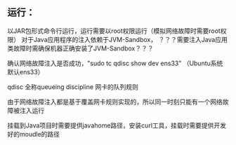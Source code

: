 ## 运行：

以JAR包形式命令行运行，运行需要以root权限运行（模拟网络故障时需要root权限）
对于Java应用程序的注入依赖于JVM-Sandbox，
？？？需要注入Java应用类故障时需确保机器正确安装了JVM-Sandbox？？？


确认网络故障注入是否成功，"sudo tc qdisc show dev ens33" （Ubuntu系统默认ens33）

qdisc 全称queueing discipline 网卡的队列规则

由于网络故障注入都是基于覆盖网卡规则实现的，所以同一时刻只能有一个网络故障被注入运行

挂载到Java项目时需要提供javahome路径，安装curl工具，挂载时需要提供开发好的moudle的路径
